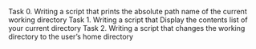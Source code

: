 Task 0. Writing a script that prints the absolute path name of the current working directory
Task 1. Writing a script that Display the contents list of your current directory
Task 2. Writing a script that changes the working directory to the user’s home directory

